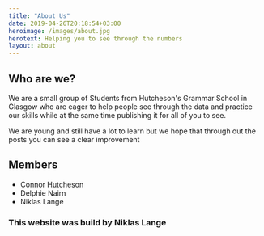 ```yaml
---
title: "About Us"
date: 2019-04-26T20:18:54+03:00
heroimage: /images/about.jpg
herotext: Helping you to see through the numbers
layout: about
---
```

## Who are we?
We are a small group of Students from Hutcheson's Grammar School in Glasgow who are eager to help people see through the data and practice our skills while at the same time publishing it for all of you to see.

We are young and still have a lot to learn but we hope that through out the posts you can see a clear improvement

## Members
- Connor Hutcheson
- Delphie Nairn
- Niklas Lange

### This website was build by Niklas Lange